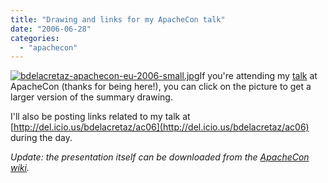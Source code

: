 ```yaml
---
title: "Drawing and links for my ApacheCon talk"
date: "2006-06-28"
categories: 
  - "apachecon"
---
```


[![bdelacretaz-apachecon-eu-2006-small.jpg](images/bdelacretaz-apachecon-eu-2006-small.jpg)](http://codeconsult.ch/bertrand/archives/images/bdelacretaz-apachecon-eu-2006.jpg)If you're attending my [talk](http://www.eu.apachecon.com/konferenzen/psecom,id,488,track,8,nodeid,,_language,uk.html#session-bts4) at ApacheCon (thanks for being here!), you can click on the picture to get a larger version of the summary drawing.

I'll also be posting links related to my talk at [http://del.icio.us/bdelacretaz/ac06](http://del.icio.us/bdelacretaz/ac06) during the day.

_Update: the presentation itself can be downloaded from the [ApacheCon wiki](http://wiki.apache.org/apachecon/Eu2006OnlineSessionSlides)._
